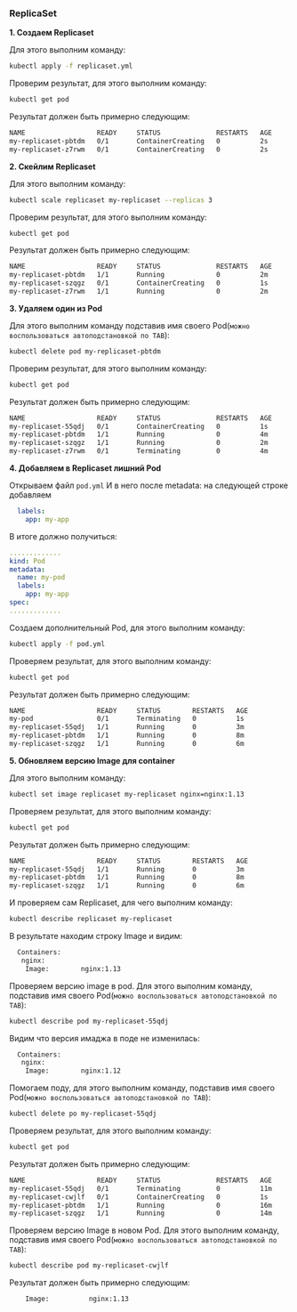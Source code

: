 ### ReplicaSet

**1. Создаем Replicaset**

Для этого выполним команду:
```bash
kubectl apply -f replicaset.yml
```
Проверим результат, для этого выполним команду:
```bash
kubectl get pod
```
Результат должен быть примерно следующим:
```bash
NAME                  READY     STATUS              RESTARTS   AGE
my-replicaset-pbtdm   0/1       ContainerCreating   0          2s
my-replicaset-z7rwm   0/1       ContainerCreating   0          2s
```

**2. Скейлим Replicaset**

Для этого выполним команду:
```bash
kubectl scale replicaset my-replicaset --replicas 3
```
Проверим результат, для этого выполним команду:
```bash
kubectl get pod
```
Результат должен быть примерно следующим:
```bash
NAME                  READY     STATUS              RESTARTS   AGE
my-replicaset-pbtdm   1/1       Running             0          2m
my-replicaset-szqgz   0/1       ContainerCreating   0          1s
my-replicaset-z7rwm   1/1       Running             0          2m
```
**3. Удаляем один из Pod**

Для этого выполним команду подставив имя своего Pod(``можно воспользоваться автоподстановкой по TAB``):
```bash
kubectl delete pod my-replicaset-pbtdm
```
Проверим результат, для этого выполним команду:
```bash
kubectl get pod
```
Результат должен быть примерно следующим:
```bash
NAME                  READY     STATUS              RESTARTS   AGE
my-replicaset-55qdj   0/1       ContainerCreating   0          1s
my-replicaset-pbtdm   1/1       Running             0          4m
my-replicaset-szqgz   1/1       Running             0          2m
my-replicaset-z7rwm   0/1       Terminating         0          4m
```
**4. Добавляем в Replicaset лишний Pod**

Открываем файл `pod.yml`
И в него после metadata: на следующей строке добавляем
```yaml
  labels:
    app: my-app
```
В итоге должно получиться:
```yaml
.............
kind: Pod
metadata:
  name: my-pod
  labels:
    app: my-app
spec:
.............
```
Создаем дополнительный Pod, для этого выполним команду:
```bash
kubectl apply -f pod.yml
```
Проверяем результат, для этого выполним команду:
```bash
kubectl get pod
```
Результат должен быть примерно следующим:
```bash
NAME                  READY     STATUS        RESTARTS   AGE
my-pod                0/1       Terminating   0          1s
my-replicaset-55qdj   1/1       Running       0          3m
my-replicaset-pbtdm   1/1       Running       0          8m
my-replicaset-szqgz   1/1       Running       0          6m
```
**5. Обновляем версию Image для container**

Для этого выполним команду:
```bash
kubectl set image replicaset my-replicaset nginx=nginx:1.13
```
Проверяем результат, для этого выполним команду:
```bash
kubectl get pod
```
Результат должен быть примерно следующим:
```bash
NAME                  READY     STATUS        RESTARTS   AGE
my-replicaset-55qdj   1/1       Running       0          3m
my-replicaset-pbtdm   1/1       Running       0          8m
my-replicaset-szqgz   1/1       Running       0          6m
```
И проверяем сам Replicaset, для чего выполним команду:
```bash
kubectl describe replicaset my-replicaset
```
В результате находим строку Image и видим:
```bash
  Containers:
   nginx:
    Image:        nginx:1.13
```
Проверяем версию image в pod. Для этого выполним команду, подставив имя своего Pod(``можно воспользоваться автоподстановкой по TAB``):
```bash
kubectl describe pod my-replicaset-55qdj
```
Видим что версия имаджа в поде не изменилась:
```bash
  Containers:
   nginx:
    Image:        nginx:1.12
```
Помогаем поду, для этого выполним команду, подставив имя своего Pod(``можно воспользоваться автоподстановкой по TAB``):
```bash
kubectl delete po my-replicaset-55qdj
```
Проверяем результат, для этого выполним команду:
```bash
kubectl get pod
```
Результат должен быть примерно следующим:
```bash
NAME                  READY     STATUS              RESTARTS   AGE
my-replicaset-55qdj   0/1       Terminating         0          11m
my-replicaset-cwjlf   0/1       ContainerCreating   0          1s
my-replicaset-pbtdm   1/1       Running             0          16m
my-replicaset-szqgz   1/1       Running             0          14m
```
Проверяем версию Image в новом Pod. Для этого выполним команду, подставив имя своего Pod(``можно воспользоваться автоподстановкой по TAB``):
```bash
kubectl describe pod my-replicaset-cwjlf
```
Результат должен быть примерно следующим:
```bash
    Image:          nginx:1.13
```

